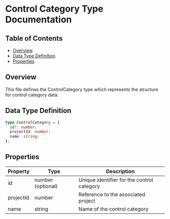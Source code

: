# Control Category Type Documentation

## Table of Contents

- [Overview](#overview)
- [Data Type Definition](#data-type-definition)
- [Properties](#properties)

## Overview

This file defines the ControlCategory type which represents the structure for control category data.

## Data Type Definition

```typescript
type ControlCategory = {
  id?: number;
  projectId: number;
  name: string;
};
```

## Properties

| Property  | Type              | Description                                |
| --------- | ----------------- | ------------------------------------------ |
| id        | number (optional) | Unique identifier for the control category |
| projectId | number            | Reference to the associated project        |
| name      | string            | Name of the control category               |
